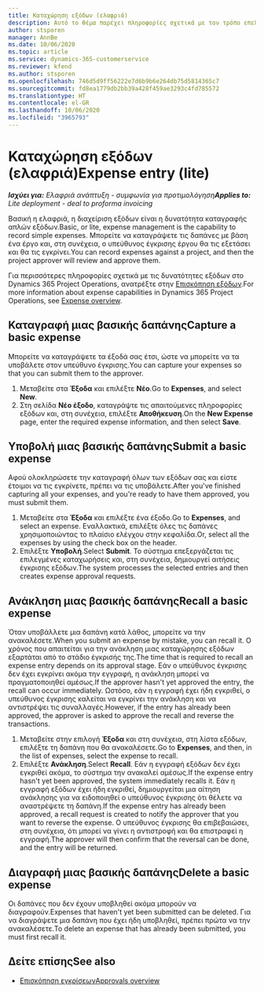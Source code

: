 ```yaml
---
title: Καταχώρηση εξόδων (ελαφριά)
description: Αυτό το θέμα παρέχει πληροφορίες σχετικά με τον τρόπο επεξεργασίας καταχώρισης εξόδων σε μια ελαφριά ανάπτυξη.
author: stsporen
manager: AnnBe
ms.date: 10/06/2020
ms.topic: article
ms.service: dynamics-365-customerservice
ms.reviewer: kfend
ms.author: stsporen
ms.openlocfilehash: 746d5d9ff56222e7d6b9b6e264db75d5814365c7
ms.sourcegitcommit: fd8ea1779db2bb39a428f459ae3293c4fd785572
ms.translationtype: HT
ms.contentlocale: el-GR
ms.lasthandoff: 10/06/2020
ms.locfileid: "3965793"
---
```

# <a name="expense-entry-lite"></a><span data-ttu-id="8b9ec-103">Καταχώρηση εξόδων (ελαφριά)</span><span class="sxs-lookup"><span data-stu-id="8b9ec-103">Expense entry (lite)</span></span>

<span data-ttu-id="8b9ec-104">_**Ισχύει για:** Ελαφριά ανάπτυξη - συμφωνία για προτιμολόγηση_</span><span class="sxs-lookup"><span data-stu-id="8b9ec-104">_**Applies to:** Lite deployment - deal to proforma invoicing_</span></span>

<span data-ttu-id="8b9ec-105">Βασική η ελαφριά, η διαχείριση εξόδων είναι η δυνατότητα καταγραφής απλών εξόδων.</span><span class="sxs-lookup"><span data-stu-id="8b9ec-105">Basic, or lite, expense management is the capability to record simple expenses.</span></span> <span data-ttu-id="8b9ec-106">Μπορείτε να καταγράψετε τις δαπάνες με βάση ένα έργο και, στη συνέχεια, ο υπεύθυνος έγκρισης έργου θα τις εξετάσει και θα τις εγκρίνει.</span><span class="sxs-lookup"><span data-stu-id="8b9ec-106">You can record expenses against a project, and then the project approver will review and approve them.</span></span>

<span data-ttu-id="8b9ec-107">Για περισσότερες πληροφορίες σχετικά με τις δυνατότητες εξόδων στο Dynamics 365 Project Operations, ανατρέξτε στην [Επισκόπηση εξόδων](expense-overview.md).</span><span class="sxs-lookup"><span data-stu-id="8b9ec-107">For more information about expense capabilities in Dynamics 365 Project Operations, see [Expense overview](expense-overview.md).</span></span>

## <a name="capture-a-basic-expense"></a><span data-ttu-id="8b9ec-108">Καταγραφή μιας βασικής δαπάνης</span><span class="sxs-lookup"><span data-stu-id="8b9ec-108">Capture a basic expense</span></span>

<span data-ttu-id="8b9ec-109">Μπορείτε να καταγράψετε τα έξοδά σας έτσι, ώστε να μπορείτε να τα υποβάλετε στον υπεύθυνο έγκρισης.</span><span class="sxs-lookup"><span data-stu-id="8b9ec-109">You can capture your expenses so that you can submit them to the approver.</span></span>

1. <span data-ttu-id="8b9ec-110">Μεταβείτε στα **Έξοδα** και επιλέξτε **Νέο**.</span><span class="sxs-lookup"><span data-stu-id="8b9ec-110">Go to **Expenses**, and select **New**.</span></span>
2. <span data-ttu-id="8b9ec-111">Στη σελίδα **Νέο έξοδο**, καταγράψτε τις απαιτούμενες πληροφορίες εξόδων και, στη συνέχεια, επιλέξτε **Αποθήκευση**.</span><span class="sxs-lookup"><span data-stu-id="8b9ec-111">On the **New Expense** page, enter the required expense information, and then select **Save**.</span></span>

## <a name="submit-a-basic-expense"></a><span data-ttu-id="8b9ec-112">Υποβολή μιας βασικής δαπάνης</span><span class="sxs-lookup"><span data-stu-id="8b9ec-112">Submit a basic expense</span></span>

<span data-ttu-id="8b9ec-113">Αφού ολοκληρώσετε την καταγραφή όλων των εξόδων σας και είστε έτοιμοι να τις εγκρίνετε, πρέπει να τις υποβάλετε.</span><span class="sxs-lookup"><span data-stu-id="8b9ec-113">After you've finished capturing all your expenses, and you're ready to have them approved, you must submit them.</span></span>

1. <span data-ttu-id="8b9ec-114">Μεταβείτε στα **Έξοδα** και επιλέξτε ένα έξοδο.</span><span class="sxs-lookup"><span data-stu-id="8b9ec-114">Go to **Expenses**, and select an expense.</span></span> <span data-ttu-id="8b9ec-115">Εναλλακτικά, επιλέξτε όλες τις δαπάνες χρησιμοποιώντας το πλαίσιο ελέγχου στην κεφαλίδα.</span><span class="sxs-lookup"><span data-stu-id="8b9ec-115">Or, select all the expenses by using the check box on the header.</span></span>
2. <span data-ttu-id="8b9ec-116">Επιλέξτε **Υποβολή**.</span><span class="sxs-lookup"><span data-stu-id="8b9ec-116">Select **Submit**.</span></span> <span data-ttu-id="8b9ec-117">Το σύστημα επεξεργάζεται τις επιλεγμένες καταχωρήσεις και, στη συνέχεια, δημιουργεί αιτήσεις έγκρισης εξόδων.</span><span class="sxs-lookup"><span data-stu-id="8b9ec-117">The system processes the selected entries and then creates expense approval requests.</span></span>

## <a name="recall-a-basic-expense"></a><span data-ttu-id="8b9ec-118">Ανάκληση μιας βασικής δαπάνης</span><span class="sxs-lookup"><span data-stu-id="8b9ec-118">Recall a basic expense</span></span>

<span data-ttu-id="8b9ec-119">Όταν υποβάλλετε μια δαπάνη κατά λάθος, μπορείτε να την ανακαλέσετε.</span><span class="sxs-lookup"><span data-stu-id="8b9ec-119">When you submit an expense by mistake, you can recall it.</span></span> <span data-ttu-id="8b9ec-120">Ο χρόνος που απαιτείται για την ανάκληση μιας καταχώρησης εξόδων εξαρτάται από το στάδιο έγκρισής της.</span><span class="sxs-lookup"><span data-stu-id="8b9ec-120">The time that is required to recall an expense entry depends on its approval stage.</span></span>  <span data-ttu-id="8b9ec-121">Εάν ο υπεύθυνος έγκρισης δεν έχει εγκρίνει ακόμα την εγγραφή, η ανάκληση μπορεί να πραγματοποιηθεί αμέσως.</span><span class="sxs-lookup"><span data-stu-id="8b9ec-121">If the approver hasn't yet approved the entry, the recall can occur immediately.</span></span> <span data-ttu-id="8b9ec-122">Ωστόσο, εάν η εγγραφή έχει ήδη εγκριθεί, ο υπεύθυνος έγκρισης καλείται να εγκρίνει την ανάκληση και να αντιστρέψει τις συναλλαγές.</span><span class="sxs-lookup"><span data-stu-id="8b9ec-122">However, if the entry has already been approved, the approver is asked to approve the recall and reverse the transactions.</span></span>

1. <span data-ttu-id="8b9ec-123">Μεταβείτε στην επιλογή **Έξοδα** και στη συνέχεια, στη λίστα εξόδων, επιλέξτε τη δαπάνη που θα ανακαλέσετε.</span><span class="sxs-lookup"><span data-stu-id="8b9ec-123">Go to **Expenses**, and then, in the list of expenses, select the expense to recall.</span></span>
2. <span data-ttu-id="8b9ec-124">Επιλέξτε **Ανάκληση**.</span><span class="sxs-lookup"><span data-stu-id="8b9ec-124">Select **Recall**.</span></span> <span data-ttu-id="8b9ec-125">Εάν η εγγραφή εξόδων δεν έχει εγκριθεί ακόμα, το σύστημα την ανακαλεί αμέσως.</span><span class="sxs-lookup"><span data-stu-id="8b9ec-125">If the expense entry hasn't yet been approved, the system immediately recalls it.</span></span> <span data-ttu-id="8b9ec-126">Εάν η εγγραφή εξόδων έχει ήδη εγκριθεί, δημιουργείται μια αίτηση ανάκλησης για να ειδοποιηθεί ο υπεύθυνος έγκρισης ότι θέλετε να αναστρέψετε τη δαπάνη.</span><span class="sxs-lookup"><span data-stu-id="8b9ec-126">If the expense entry has already been approved, a recall request is created to notify the approver that you want to reverse the expense.</span></span> <span data-ttu-id="8b9ec-127">Ο υπεύθυνος έγκρισης θα επιβεβαιώσει, στη συνέχεια, ότι μπορεί να γίνει η αντιστροφή και θα επιστραφεί η εγγραφή.</span><span class="sxs-lookup"><span data-stu-id="8b9ec-127">The approver will then confirm that the reversal can be done, and the entry will be returned.</span></span>

## <a name="delete-a-basic-expense"></a><span data-ttu-id="8b9ec-128">Διαγραφή μιας βασικής δαπάνης</span><span class="sxs-lookup"><span data-stu-id="8b9ec-128">Delete a basic expense</span></span>

<span data-ttu-id="8b9ec-129">Οι δαπάνες που δεν έχουν υποβληθεί ακόμα μπορούν να διαγραφούν.</span><span class="sxs-lookup"><span data-stu-id="8b9ec-129">Expenses that haven't yet been submitted can be deleted.</span></span> <span data-ttu-id="8b9ec-130">Για να διαγράψετε μια δαπάνη που έχει ήδη υποβληθεί, πρέπει πρώτα να την ανακαλέσετε.</span><span class="sxs-lookup"><span data-stu-id="8b9ec-130">To delete an expense that has already been submitted, you must first recall it.</span></span>

## <a name="see-also"></a><span data-ttu-id="8b9ec-131">Δείτε επίσης</span><span class="sxs-lookup"><span data-stu-id="8b9ec-131">See also</span></span>

- [<span data-ttu-id="8b9ec-132">Επισκόπηση εγκρίσεων</span><span class="sxs-lookup"><span data-stu-id="8b9ec-132">Approvals overview</span></span>](../approvals/approvals-overview.md)
